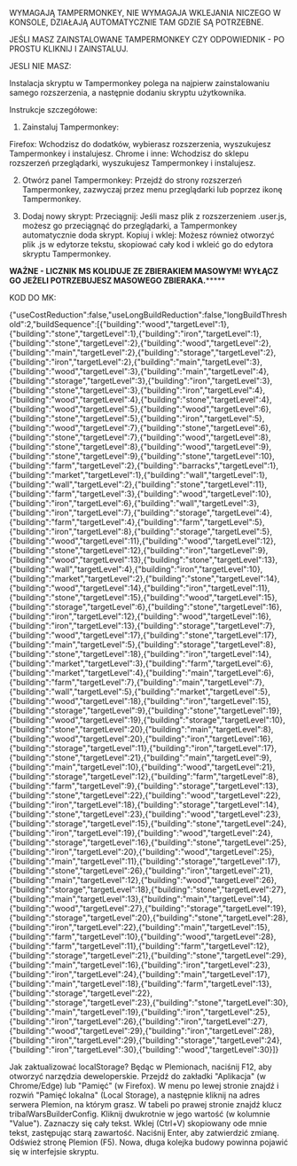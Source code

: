 
WYMAGAJĄ TAMPERMONKEY, NIE WYMAGAJA WKLEJANIA NICZEGO W KONSOLE, DZIAŁAJĄ AUTOMATYCZNIE TAM GDZIE SĄ POTRZEBNE.

JEŚLI MASZ ZAINSTALOWANE TAMPERMONKEY CZY ODPOWIEDNIK - PO PROSTU KLIKNIJ I ZAINSTALUJ.



JESLI NIE MASZ:


Instalacja skryptu w Tampermonkey polega na najpierw zainstalowaniu samego rozszerzenia, a następnie dodaniu skryptu użytkownika. 

Instrukcje szczegółowe:

1. Zainstaluj Tampermonkey:

Firefox: Wchodzisz do dodatków, wybierasz rozszerzenia, wyszukujesz Tampermonkey i instalujesz.
Chrome i inne: Wchodzisz do sklepu rozszerzeń przeglądarki, wyszukujesz Tampermonkey i instalujesz.

2. Otwórz panel Tampermonkey:
Przejdź do strony rozszerzeń Tampermonkey, zazwyczaj przez menu przeglądarki lub poprzez ikonę Tampermonkey. 

3. Dodaj nowy skrypt:
Przeciągnij: Jeśli masz plik z rozszerzeniem .user.js, możesz go przeciągnąć do przeglądarki, a Tampermonkey automatycznie doda skrypt. 
Kopiuj i wklej: Możesz również otworzyć plik .js w edytorze tekstu, skopiować cały kod i wkleić go do edytora skryptu Tampermonkey. 


********WAŻNE - LICZNIK MS KOLIDUJE ZE ZBIERAKIEM MASOWYM! WYŁĄCZ GO JEŻELI POTRZEBUJESZ MASOWEGO ZBIERAKA.*************


KOD DO MK:

{"useCostReduction":false,"useLongBuildReduction":false,"longBuildThreshold":2,"buildSequence":[{"building":"wood","targetLevel":1},{"building":"stone","targetLevel":1},{"building":"iron","targetLevel":1},{"building":"stone","targetLevel":2},{"building":"wood","targetLevel":2},{"building":"main","targetLevel":2},{"building":"storage","targetLevel":2},{"building":"iron","targetLevel":2},{"building":"main","targetLevel":3},{"building":"wood","targetLevel":3},{"building":"main","targetLevel":4},{"building":"storage","targetLevel":3},{"building":"iron","targetLevel":3},{"building":"stone","targetLevel":3},{"building":"iron","targetLevel":4},{"building":"wood","targetLevel":4},{"building":"stone","targetLevel":4},{"building":"wood","targetLevel":5},{"building":"wood","targetLevel":6},{"building":"stone","targetLevel":5},{"building":"iron","targetLevel":5},{"building":"wood","targetLevel":7},{"building":"stone","targetLevel":6},{"building":"stone","targetLevel":7},{"building":"wood","targetLevel":8},{"building":"stone","targetLevel":8},{"building":"wood","targetLevel":9},{"building":"stone","targetLevel":9},{"building":"stone","targetLevel":10},{"building":"farm","targetLevel":2},{"building":"barracks","targetLevel":1},{"building":"market","targetLevel":1},{"building":"wall","targetLevel":1},{"building":"wall","targetLevel":2},{"building":"stone","targetLevel":11},{"building":"farm","targetLevel":3},{"building":"wood","targetLevel":10},{"building":"iron","targetLevel":6},{"building":"wall","targetLevel":3},{"building":"iron","targetLevel":7},{"building":"storage","targetLevel":4},{"building":"farm","targetLevel":4},{"building":"farm","targetLevel":5},{"building":"iron","targetLevel":8},{"building":"storage","targetLevel":5},{"building":"wood","targetLevel":11},{"building":"wood","targetLevel":12},{"building":"stone","targetLevel":12},{"building":"iron","targetLevel":9},{"building":"wood","targetLevel":13},{"building":"stone","targetLevel":13},{"building":"wall","targetLevel":4},{"building":"iron","targetLevel":10},{"building":"market","targetLevel":2},{"building":"stone","targetLevel":14},{"building":"wood","targetLevel":14},{"building":"iron","targetLevel":11},{"building":"stone","targetLevel":15},{"building":"wood","targetLevel":15},{"building":"storage","targetLevel":6},{"building":"stone","targetLevel":16},{"building":"iron","targetLevel":12},{"building":"wood","targetLevel":16},{"building":"iron","targetLevel":13},{"building":"storage","targetLevel":7},{"building":"wood","targetLevel":17},{"building":"stone","targetLevel":17},{"building":"main","targetLevel":5},{"building":"storage","targetLevel":8},{"building":"stone","targetLevel":18},{"building":"iron","targetLevel":14},{"building":"market","targetLevel":3},{"building":"farm","targetLevel":6},{"building":"market","targetLevel":4},{"building":"main","targetLevel":6},{"building":"farm","targetLevel":7},{"building":"main","targetLevel":7},{"building":"wall","targetLevel":5},{"building":"market","targetLevel":5},{"building":"wood","targetLevel":18},{"building":"iron","targetLevel":15},{"building":"storage","targetLevel":9},{"building":"stone","targetLevel":19},{"building":"wood","targetLevel":19},{"building":"storage","targetLevel":10},{"building":"stone","targetLevel":20},{"building":"main","targetLevel":8},{"building":"wood","targetLevel":20},{"building":"iron","targetLevel":16},{"building":"storage","targetLevel":11},{"building":"iron","targetLevel":17},{"building":"stone","targetLevel":21},{"building":"main","targetLevel":9},{"building":"main","targetLevel":10},{"building":"wood","targetLevel":21},{"building":"storage","targetLevel":12},{"building":"farm","targetLevel":8},{"building":"farm","targetLevel":9},{"building":"storage","targetLevel":13},{"building":"stone","targetLevel":22},{"building":"wood","targetLevel":22},{"building":"iron","targetLevel":18},{"building":"storage","targetLevel":14},{"building":"stone","targetLevel":23},{"building":"wood","targetLevel":23},{"building":"storage","targetLevel":15},{"building":"stone","targetLevel":24},{"building":"iron","targetLevel":19},{"building":"wood","targetLevel":24},{"building":"storage","targetLevel":16},{"building":"stone","targetLevel":25},{"building":"iron","targetLevel":20},{"building":"wood","targetLevel":25},{"building":"main","targetLevel":11},{"building":"storage","targetLevel":17},{"building":"stone","targetLevel":26},{"building":"iron","targetLevel":21},{"building":"main","targetLevel":12},{"building":"wood","targetLevel":26},{"building":"storage","targetLevel":18},{"building":"stone","targetLevel":27},{"building":"main","targetLevel":13},{"building":"main","targetLevel":14},{"building":"wood","targetLevel":27},{"building":"storage","targetLevel":19},{"building":"storage","targetLevel":20},{"building":"stone","targetLevel":28},{"building":"iron","targetLevel":22},{"building":"main","targetLevel":15},{"building":"farm","targetLevel":10},{"building":"wood","targetLevel":28},{"building":"farm","targetLevel":11},{"building":"farm","targetLevel":12},{"building":"storage","targetLevel":21},{"building":"stone","targetLevel":29},{"building":"main","targetLevel":16},{"building":"iron","targetLevel":23},{"building":"iron","targetLevel":24},{"building":"main","targetLevel":17},{"building":"main","targetLevel":18},{"building":"farm","targetLevel":13},{"building":"storage","targetLevel":22},{"building":"storage","targetLevel":23},{"building":"stone","targetLevel":30},{"building":"main","targetLevel":19},{"building":"iron","targetLevel":25},{"building":"iron","targetLevel":26},{"building":"iron","targetLevel":27},{"building":"wood","targetLevel":29},{"building":"iron","targetLevel":28},{"building":"iron","targetLevel":29},{"building":"storage","targetLevel":24},{"building":"iron","targetLevel":30},{"building":"wood","targetLevel":30}]}





Jak zaktualizować localStorage?
Będąc w Plemionach, naciśnij F12, aby otworzyć narzędzia deweloperskie.
Przejdź do zakładki "Aplikacja" (w Chrome/Edge) lub "Pamięć" (w Firefox).
W menu po lewej stronie znajdź i rozwiń "Pamięć lokalna" (Local Storage), a następnie kliknij na adres serwera Plemion, na którym grasz.
W tabeli po prawej stronie znajdź klucz tribalWarsBuilderConfig.
Kliknij dwukrotnie w jego wartość (w kolumnie "Value"). Zaznaczy się cały tekst.
Wklej (Ctrl+V) skopiowany ode mnie tekst, zastępując starą zawartość.
Naciśnij Enter, aby zatwierdzić zmianę.
Odśwież stronę Plemion (F5). Nowa, długa kolejka budowy powinna pojawić się w interfejsie skryptu.
